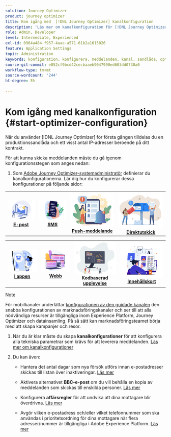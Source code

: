 ```yaml
---
solution: Journey Optimizer
product: journey optimizer
title: Kom igång med  [!DNL Journey Optimizer] kanalkonfiguration
description: 'Läs mer om kanalkonfiguration för [!DNL Journey Optimizer] '
role: Admin, Developer
level: Intermediate, Experienced
exl-id: 0964a484-f957-4aae-a571-61b2a1615026
feature: Application Settings
topic: Administration
keywords: konfiguration, konfigurera, meddelanden, kanal, sandlåda, optimerare
source-git-commit: e052cf9bcd42cecbaaeb9047990ed603dd0730a0
workflow-type: tm+mt
source-wordcount: '244'
ht-degree: 5%

---
```



# Kom igång med kanalkonfiguration {#start-optimizer-configuration}

När du använder [!DNL Journey Optimizer] för första gången tilldelas du en produktionssandlåda och ett visst antal IP-adresser beroende på ditt kontrakt.


För att kunna skicka meddelanden måste du gå igenom konfigurationsstegen som anges nedan:

1. Som [Adobe Journey Optimizer-systemadministratör](../start/path/administrator.md) definierar du kanalkonfigurationerna. Lär dig hur du konfigurerar dessa konfigurationer på följande sidor:

<table style="table-layout:fixed"><tr style="border: 0;">
<td><a href="../email/get-started-email-config.md"><img alt="e-post" src="../channels/assets/do-not-localize/email.png"></a>
<div align="center"><a href="../email/get-started-email-config.md"><strong>E-post</strong></a></div></td>
<td><a href="../sms/sms-configuration.md"><img alt="sms" src="../channels/assets/do-not-localize/sms.png"></a>
<div align="center"><a href="../sms/sms-configuration.md"><strong>SMS</strong></a></div></td>
<td><a href="../push/push-configuration.md"><img alt="push" src="../channels/assets/do-not-localize/push.png"></a>
<div align="center"><a href="../push/push-configuration.md"><strong>Push-meddelande</strong></a></div></td>
<td><a href="../direct-mail/direct-mail-configuration.md"><img alt="direktreklam" src="../channels/assets/do-not-localize/direct-mail.jpg"></a>
<div align="center"><a href="../direct-mail/direct-mail-configuration.md"><strong>Direktutskick</strong></a></div></td>
</tr></table>

<table style="table-layout:fixed"><tr style="border: 0;">
<td><a href="../in-app/inapp-configuration.md"><img alt="i appen" src="../channels/assets/do-not-localize/inapp.jpg"></a>
<div align="center"><a href="../in-app/inapp-configuration.md"><strong>I appen</strong></a></div></td>
<td><a href="../web/web-configuration.md"><img alt="webb" src="../channels/assets/do-not-localize/web.jpg"></a>
<div align="center"><a href="../web/web-configuration.md"><strong>Webb</strong></a></div></td>
<td><a href="../code-based/code-based-configuration.md"><img alt="kodbaserad upplevelse" src="../channels/assets/do-not-localize/code.png"></a>
<div align="center"><a href="../code-based/code-based-configuration.md"><strong>Kodbaserad upplevelse</strong></a></div></td>
<td><a href="../content-card/content-card-configuration-prereq.md"><img alt="innehållskort" src="../channels/assets/do-not-localize/cards.png"></a>
<div align="center"><a href="../content-card/content-card-configuration-prereq.md"><strong>Innehållskort</strong></a></div></td>
</tr></table>

>[!NOTE]
>
>För mobilkanaler underlättar [konfigurationen av den guidade kanalen](set-mobile-config.md) den snabba konfigurationen av marknadsföringskanaler och ser till att alla nödvändiga resurser är tillgängliga inom Experience Platform, Journey Optimizer och datainsamling. På så sätt kan marknadsföringsteamet börja med att skapa kampanjer och resor.

1. När du är klar måste du skapa **kanalkonfigurationer** för att konfigurera alla tekniska parametrar som krävs för att leverera meddelanden. [Läs mer om kanalkonfigurationer](channel-surfaces.md)

1. Du kan även:

   * Hantera det antal dagar som nya försök utförs innan e-postadresser skickas till listan över inaktiveringar. [Läs mer](manage-suppression-list.md)

   * Aktivera alternativet **BBC-e-post** om du vill behålla en kopia av meddelanden som skickas till enskilda personer. [Läs mer](archiving-support.md#enable-bcc)

   * Konfigurera **affärsregler** för att undvika att dina mottagare blir överdrivna. [Läs mer](../configuration/rule-sets.md)

   * Avgör vilken e-postadress och/eller vilket telefonnummer som ska användas i prioritetsordning för dina mottagare när flera adresser/nummer är tillgängliga i Adobe Experience Platform. [Läs mer](primary-email-addresses.md)
